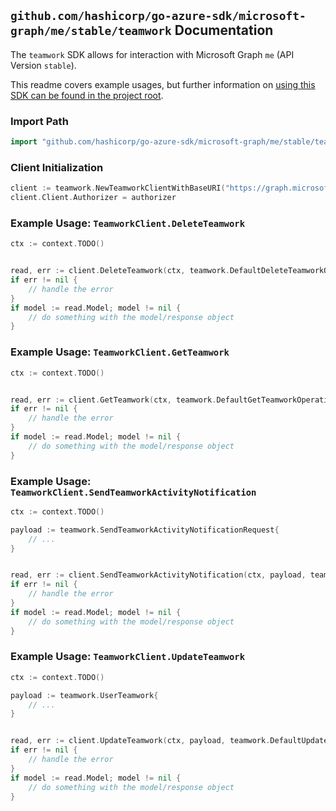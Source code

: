 
## `github.com/hashicorp/go-azure-sdk/microsoft-graph/me/stable/teamwork` Documentation

The `teamwork` SDK allows for interaction with Microsoft Graph `me` (API Version `stable`).

This readme covers example usages, but further information on [using this SDK can be found in the project root](https://github.com/hashicorp/go-azure-sdk/tree/main/docs).

### Import Path

```go
import "github.com/hashicorp/go-azure-sdk/microsoft-graph/me/stable/teamwork"
```


### Client Initialization

```go
client := teamwork.NewTeamworkClientWithBaseURI("https://graph.microsoft.com")
client.Client.Authorizer = authorizer
```


### Example Usage: `TeamworkClient.DeleteTeamwork`

```go
ctx := context.TODO()


read, err := client.DeleteTeamwork(ctx, teamwork.DefaultDeleteTeamworkOperationOptions())
if err != nil {
	// handle the error
}
if model := read.Model; model != nil {
	// do something with the model/response object
}
```


### Example Usage: `TeamworkClient.GetTeamwork`

```go
ctx := context.TODO()


read, err := client.GetTeamwork(ctx, teamwork.DefaultGetTeamworkOperationOptions())
if err != nil {
	// handle the error
}
if model := read.Model; model != nil {
	// do something with the model/response object
}
```


### Example Usage: `TeamworkClient.SendTeamworkActivityNotification`

```go
ctx := context.TODO()

payload := teamwork.SendTeamworkActivityNotificationRequest{
	// ...
}


read, err := client.SendTeamworkActivityNotification(ctx, payload, teamwork.DefaultSendTeamworkActivityNotificationOperationOptions())
if err != nil {
	// handle the error
}
if model := read.Model; model != nil {
	// do something with the model/response object
}
```


### Example Usage: `TeamworkClient.UpdateTeamwork`

```go
ctx := context.TODO()

payload := teamwork.UserTeamwork{
	// ...
}


read, err := client.UpdateTeamwork(ctx, payload, teamwork.DefaultUpdateTeamworkOperationOptions())
if err != nil {
	// handle the error
}
if model := read.Model; model != nil {
	// do something with the model/response object
}
```
